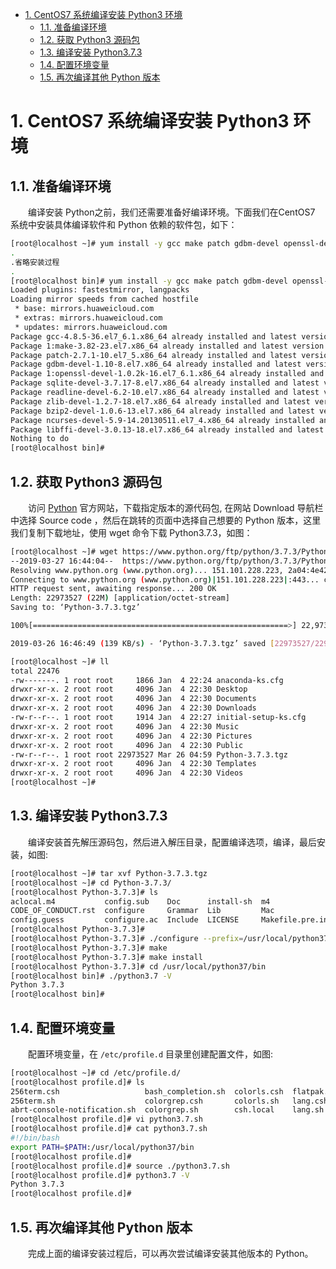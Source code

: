 - [1. CentOS7 系统编译安装 Python3 环境](#1-centos7-系统编译安装-python3-环境)
    - [1.1. 准备编译环境](#11-准备编译环境)
    - [1.2. 获取 Python3 源码包](#12-获取-python3-源码包)
    - [1.3. 编译安装 Python3.7.3](#13-编译安装-python373)
    - [1.4. 配置环境变量](#14-配置环境变量)
    - [1.5. 再次编译其他 Python 版本](#15-再次编译其他-python-版本)

# 1. CentOS7 系统编译安装 Python3 环境

## 1.1. 准备编译环境

&emsp;&emsp;编译安装 Python之前，我们还需要准备好编译环境。下面我们在CentOS7 系统中安装具体编译软件和 Python 依赖的软件包，如下：
```bash
[root@localhost ~]# yum install -y gcc make patch gdbm-devel openssl-devel sqlite-devel readline-devel zlib-devel bzip2-devel ncurses-devel libffi-devel
.
.省略安装过程
.
[root@localhost bin]# yum install -y gcc make patch gdbm-devel openssl-devel sqlite-devel readline-devel zlib-devel bzip2-devel ncurses-devel libffi-devel
Loaded plugins: fastestmirror, langpacks
Loading mirror speeds from cached hostfile
 * base: mirrors.huaweicloud.com
 * extras: mirrors.huaweicloud.com
 * updates: mirrors.huaweicloud.com
Package gcc-4.8.5-36.el7_6.1.x86_64 already installed and latest version
Package 1:make-3.82-23.el7.x86_64 already installed and latest version
Package patch-2.7.1-10.el7_5.x86_64 already installed and latest version
Package gdbm-devel-1.10-8.el7.x86_64 already installed and latest version
Package 1:openssl-devel-1.0.2k-16.el7_6.1.x86_64 already installed and latest version
Package sqlite-devel-3.7.17-8.el7.x86_64 already installed and latest version
Package readline-devel-6.2-10.el7.x86_64 already installed and latest version
Package zlib-devel-1.2.7-18.el7.x86_64 already installed and latest version
Package bzip2-devel-1.0.6-13.el7.x86_64 already installed and latest version
Package ncurses-devel-5.9-14.20130511.el7_4.x86_64 already installed and latest version
Package libffi-devel-3.0.13-18.el7.x86_64 already installed and latest version
Nothing to do
[root@localhost bin]# 
```

## 1.2. 获取 Python3 源码包

&emsp;&emsp;访问 [Python](https://www.python.org) 官方网站，下载指定版本的源代码包, 在网站 Download 导航栏中选择 Source code ，然后在跳转的页面中选择自己想要的 Python 版本，这里我们复制下载地址，使用 wget 命令下载 Python3.7.3，如图：
```bash
[root@localhost ~]# wget https://www.python.org/ftp/python/3.7.3/Python-3.7.3.tgz
--2019-03-27 16:44:04--  https://www.python.org/ftp/python/3.7.3/Python-3.7.3.tgz
Resolving www.python.org (www.python.org)... 151.101.228.223, 2a04:4e42:1a::223
Connecting to www.python.org (www.python.org)|151.101.228.223|:443... connected.
HTTP request sent, awaiting response... 200 OK
Length: 22973527 (22M) [application/octet-stream]
Saving to: ‘Python-3.7.3.tgz’

100%[=========================================================>] 22,973,527   158KB/s   in 2m 42s 

2019-03-26 16:46:49 (139 KB/s) - ‘Python-3.7.3.tgz’ saved [22973527/22973527]

[root@localhost ~]# ll
total 22476
-rw-------. 1 root root     1866 Jan  4 22:24 anaconda-ks.cfg
drwxr-xr-x. 2 root root     4096 Jan  4 22:30 Desktop
drwxr-xr-x. 2 root root     4096 Jan  4 22:30 Documents
drwxr-xr-x. 2 root root     4096 Jan  4 22:30 Downloads
-rw-r--r--. 1 root root     1914 Jan  4 22:27 initial-setup-ks.cfg
drwxr-xr-x. 2 root root     4096 Jan  4 22:30 Music
drwxr-xr-x. 2 root root     4096 Jan  4 22:30 Pictures
drwxr-xr-x. 2 root root     4096 Jan  4 22:30 Public
-rw-r--r--. 1 root root 22973527 Mar 26 04:59 Python-3.7.3.tgz
drwxr-xr-x. 2 root root     4096 Jan  4 22:30 Templates
drwxr-xr-x. 2 root root     4096 Jan  4 22:30 Videos
[root@localhost ~]# 
```

## 1.3. 编译安装 Python3.7.3

&emsp;&emsp;编译安装首先解压源码包，然后进入解压目录，配置编译选项，编译，最后安装，如图:
```bash
[root@localhost ~]# tar xvf Python-3.7.3.tgz 
[root@localhost ~]# cd Python-3.7.3/
[root@localhost Python-3.7.3]# ls
aclocal.m4           config.sub    Doc      install-sh  m4               Misc     Parser   Programs       README.rst
CODE_OF_CONDUCT.rst  configure     Grammar  Lib         Mac              Modules  PC       pyconfig.h.in  setup.py
config.guess         configure.ac  Include  LICENSE     Makefile.pre.in  Objects  PCbuild  Python         Tools
[root@localhost Python-3.7.3]#
[root@localhost Python-3.7.3]# ./configure --prefix=/usr/local/python37
[root@localhost Python-3.7.3]# make
[root@localhost Python-3.7.3]# make install
[root@localhost Python-3.7.3]# cd /usr/local/python37/bin
[root@localhost bin]# ./python3.7 -V
Python 3.7.3
[root@localhost bin]# 
```

## 1.4. 配置环境变量

&emsp;&emsp;配置环境变量，在 `/etc/profile.d` 目录里创建配置文件，如图:
```bash
[root@localhost ~]# cd /etc/profile.d/
[root@localhost profile.d]# ls
256term.csh                   bash_completion.sh  colorls.csh  flatpak.sh  less.csh       sh.local  vte.sh
256term.sh                    colorgrep.csh       colorls.sh   lang.csh    less.sh        vim.csh   which2.csh
abrt-console-notification.sh  colorgrep.sh        csh.local    lang.sh     PackageKit.sh  vim.sh    which2.sh
[root@localhost profile.d]# vi python3.7.sh
[root@localhost profile.d]# cat python3.7.sh 
#!/bin/bash
export PATH=$PATH:/usr/local/python37/bin
[root@localhost profile.d]#
[root@localhost profile.d]# source ./python3.7.sh 
[root@localhost profile.d]# python3.7 -V
Python 3.7.3
[root@localhost profile.d]#
```

## 1.5. 再次编译其他 Python 版本

&emsp;&emsp;完成上面的编译安装过程后，可以再次尝试编译安装其他版本的 Python。